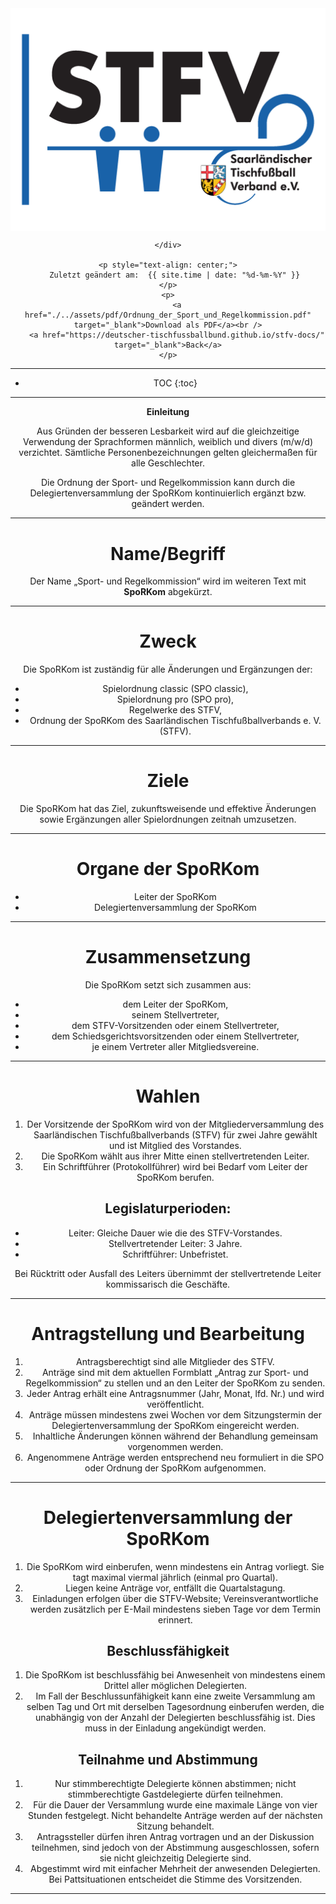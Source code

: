 <div class="html-only" style="text-align: center;">
    <div class="title" style="text-align: center;">
        <img src="images/STFV-LOGO.png" alt="STFV Logo" style="display: block; margin: 0 auto;" />
        
    </div>

    <p style="text-align: center;">
       Zuletzt geändert am:  {{ site.time | date: "%d-%m-%Y" }}
    </p>
    <p>
        <a href="./../assets/pdf/Ordnung_der_Sport_und_Regelkommission.pdf" target="_blank">Download als PDF</a><br />
        <a href="https://deutscher-tischfussballbund.github.io/stfv-docs/" target="_blank">Back</a>
    </p>
</div>


---

* TOC
{:toc}

---

**Einleitung**

Aus Gründen der besseren Lesbarkeit wird auf die gleichzeitige Verwendung der Sprachformen männlich, weiblich und divers (m/w/d) verzichtet. Sämtliche Personenbezeichnungen gelten gleichermaßen für alle Geschlechter.

Die Ordnung der Sport- und Regelkommission kann durch die Delegiertenversammlung der SpoRKom kontinuierlich ergänzt bzw. geändert werden.

---

# Name/Begriff

Der Name „Sport- und Regelkommission“ wird im weiteren Text mit **SpoRKom** abgekürzt.

---

# Zweck

Die SpoRKom ist zuständig für alle Änderungen und Ergänzungen der:

- Spielordnung classic (SPO classic),
- Spielordnung pro (SPO pro),
- Regelwerke des STFV,
- Ordnung der SpoRKom des Saarländischen Tischfußballverbands e. V. (STFV).

---

# Ziele

Die SpoRKom hat das Ziel, zukunftsweisende und effektive Änderungen sowie Ergänzungen aller Spielordnungen zeitnah umzusetzen.

---

# Organe der SpoRKom

- Leiter der SpoRKom
- Delegiertenversammlung der SpoRKom

---

# Zusammensetzung

Die SpoRKom setzt sich zusammen aus:

- dem Leiter der SpoRKom,
- seinem Stellvertreter,
- dem STFV-Vorsitzenden oder einem Stellvertreter,
- dem Schiedsgerichtsvorsitzenden oder einem Stellvertreter,
- je einem Vertreter aller Mitgliedsvereine.

---

# Wahlen

1. Der Vorsitzende der SpoRKom wird von der Mitgliederversammlung des Saarländischen Tischfußballverbands (STFV) für zwei Jahre gewählt und ist Mitglied des Vorstandes.
2. Die SpoRKom wählt aus ihrer Mitte einen stellvertretenden Leiter.
3. Ein Schriftführer (Protokollführer) wird bei Bedarf vom Leiter der SpoRKom berufen.

## Legislaturperioden:

- Leiter: Gleiche Dauer wie die des STFV-Vorstandes.
- Stellvertretender Leiter: 3 Jahre.
- Schriftführer: Unbefristet.

Bei Rücktritt oder Ausfall des Leiters übernimmt der stellvertretende Leiter kommissarisch die Geschäfte.

---

# Antragstellung und Bearbeitung

1. Antragsberechtigt sind alle Mitglieder des STFV.
2. Anträge sind mit dem aktuellen Formblatt „Antrag zur Sport- und Regelkommission“ zu stellen und an den Leiter der SpoRKom zu senden.
3. Jeder Antrag erhält eine Antragsnummer (Jahr, Monat, lfd. Nr.) und wird veröffentlicht.
4. Anträge müssen mindestens zwei Wochen vor dem Sitzungstermin der Delegiertenversammlung der SpoRKom eingereicht werden.
5. Inhaltliche Änderungen können während der Behandlung gemeinsam vorgenommen werden.
6. Angenommene Anträge werden entsprechend neu formuliert in die SPO oder Ordnung der SpoRKom aufgenommen.

---

# Delegiertenversammlung der SpoRKom

1. Die SpoRKom wird einberufen, wenn mindestens ein Antrag vorliegt. Sie tagt maximal viermal jährlich (einmal pro Quartal).
2. Liegen keine Anträge vor, entfällt die Quartalstagung.
3. Einladungen erfolgen über die STFV-Website; Vereinsverantwortliche werden zusätzlich per E-Mail mindestens sieben Tage vor dem Termin erinnert.

## Beschlussfähigkeit

1. Die SpoRKom ist beschlussfähig bei Anwesenheit von mindestens einem Drittel aller möglichen Delegierten.
2. Im Fall der Beschlussunfähigkeit kann eine zweite Versammlung am selben Tag und Ort mit derselben Tagesordnung einberufen werden, die unabhängig von der Anzahl der Delegierten beschlussfähig ist. Dies muss in der Einladung angekündigt werden.

## Teilnahme und Abstimmung

1. Nur stimmberechtigte Delegierte können abstimmen; nicht stimmberechtigte Gastdelegierte dürfen teilnehmen.
2. Für die Dauer der Versammlung wurde eine maximale Länge von vier Stunden festgelegt. Nicht behandelte Anträge werden auf der nächsten Sitzung behandelt.
3. Antragssteller dürfen ihren Antrag vortragen und an der Diskussion teilnehmen, sind jedoch von der Abstimmung ausgeschlossen, sofern sie nicht gleichzeitig Delegierte sind.
4. Abgestimmt wird mit einfacher Mehrheit der anwesenden Delegierten. Bei Pattsituationen entscheidet die Stimme des Vorsitzenden.

---
